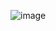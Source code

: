 ![image](https://github.com/MachariaEmilio/developer/assets/132134982/6a660b73-edb3-4f7d-884a-d013f3676b31)
